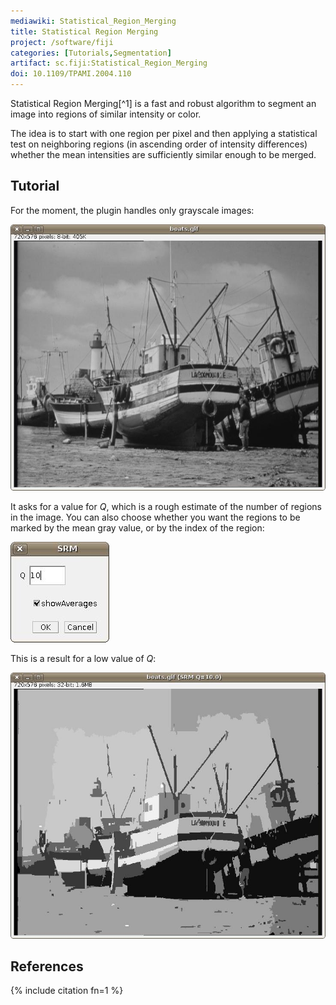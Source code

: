```yaml
---
mediawiki: Statistical_Region_Merging
title: Statistical Region Merging
project: /software/fiji
categories: [Tutorials,Segmentation]
artifact: sc.fiji:Statistical_Region_Merging
doi: 10.1109/TPAMI.2004.110
---
```


Statistical Region Merging[^1] is a fast and robust algorithm to segment an image into regions of similar intensity or color.

The idea is to start with one region per pixel and then applying a statistical test on neighboring regions (in ascending order of intensity differences) whether the mean intensities are sufficiently similar enough to be merged.

## Tutorial

For the moment, the plugin handles only grayscale images:

![](/media/plugins/statistical-region-merging-boats.jpg)

It asks for a value for *Q*, which is a rough estimate of the number of regions in the image. You can also choose whether you want the regions to be marked by the mean gray value, or by the index of the region:

![](/media/plugins/statistical-region-merging-dialog.jpg)

This is a result for a low value of *Q*:

![](/media/plugins/statistical-region-merging-result.jpg)

## References

{% include citation fn=1 %}
